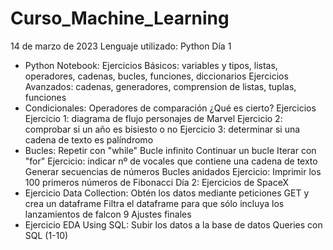 # Curso_Machine_Learning
14 de marzo de 2023
Lenguaje utilizado: Python
Día 1
  - Python Notebook:
      Ejercicios Básicos: variables y tipos, listas, operadores, cadenas, bucles, funciones, diccionarios
      Ejercicios Avanzados: cadenas, generadores, comprension de listas, tuplas, funciones
  - Condicionales:
      Operadores de comparación
      ¿Qué es cierto?
      Ejercicios
        Ejercicio 1: diagrama de flujo personajes de Marvel
        Ejercicio 2: comprobar si un año es bisiesto o no
        Ejercicio 3: determinar si una cadena de texto es palíndromo
  - Bucles:
      Repetir con "while"
        Bucle infinito
        Continuar un bucle
      Iterar con "for"
        Ejercicio: indicar nº de vocales que contiene una cadena de texto
      Generar secuencias de números
        Bucles anidados
        Ejercicio: Imprimir los 100 primeros números de Fibonacci
Día 2: Ejercicios de SpaceX
- Ejercicio Data Collection:
    Obtén los datos mediante peticiones GET y crea un dataframe
    Filtra el dataframe para que sólo incluya los lanzamientos de falcon 9
    Ajustes finales
- Ejercicio EDA Using SQL:
    Subir los datos a la base de datos
    Queries con SQL (1-10)
  
